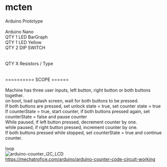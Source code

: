 # mcten
Arduino Prototype<br/>
<br/>
Arduino Nano<br/>
QTY 1 LED BarGraph<br/>
QTY 1 LED Yellow<br/>
QTY 2 DIP SWITCH <br/>
<br/>
<br/>
QTY X Resistors / Type<br/>
<br/>
<br/>
========== SCOPE  ======<br/>
<br/>
Machine has three user inputs, left button, right button or both buttons together.<br/>
on boot, load splash screen, wait for both buttons to be pressed.<br/>
If both buttons are pressed, set unlock state = true, set counter state = true<br/>
If counterState = true, start counter, if both buttons pressed again, set counterState = false and pause counter<br/>
While paused, if left button pressed, decrement counter by one.<br/>
while paused, if right button pressed, increment counter by one.<br/>
If both buttons pressed while stopped, set counterState = true and continue counter.<br/>
<br/>
loop<br/>
![arduino-counter_i2C_LCD](https://user-images.githubusercontent.com/110015434/187098836-5fc7615c-0fd2-4043-bf09-5230ada1a892.png)<br/>
https://mechatrofice.com/arduino/arduino-counter-code-circuit-working<br/>
